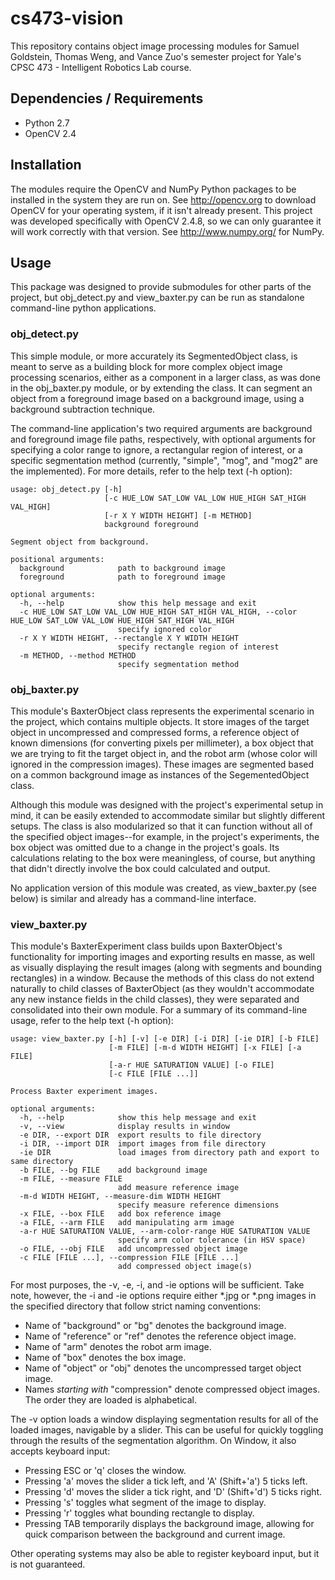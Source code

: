 cs473-vision
============

This repository contains object image processing modules for Samuel Goldstein, Thomas Weng, and Vance Zuo's semester project for Yale's CPSC 473 - Intelligent Robotics Lab course.

Dependencies / Requirements
---------------------------
* Python 2.7
* OpenCV 2.4

Installation
------------
The modules require the OpenCV and NumPy Python packages to be installed in the system they are run on. See http://opencv.org to download OpenCV for your operating system, if it isn't already present. This project was developed specifically with OpenCV 2.4.8, so we can only guarantee it will work correctly with that version. See http://www.numpy.org/ for NumPy.

Usage
-----
This package was designed to provide submodules for other parts of the project, but obj\_detect.py and view\_baxter.py can be run as standalone command-line python applications. 

### obj_detect.py

This simple module, or more accurately its SegmentedObject class, is meant to serve as a building block for more complex object image processing scenarios, either as a component in a larger class, as was done in the obj_baxter.py module, or by extending the class. It can segment an object from a foreground image based on a background image, using a background subtraction technique. 

The command-line application's two required arguments are background and foreground image file paths, respectively, with optional arguments for specifying a color range to ignore, a rectangular region of interest, or a specific segmentation method (currently, "simple", "mog", and "mog2" are the implemented). For more details, refer to the help text (-h option):

    usage: obj_detect.py [-h]
                         [-c HUE_LOW SAT_LOW VAL_LOW HUE_HIGH SAT_HIGH VAL_HIGH]
                         [-r X Y WIDTH HEIGHT] [-m METHOD]
                         background foreground
    
    Segment object from background.
    
    positional arguments:
      background            path to background image
      foreground            path to foreground image
    
    optional arguments:
      -h, --help            show this help message and exit
      -c HUE_LOW SAT_LOW VAL_LOW HUE_HIGH SAT_HIGH VAL_HIGH, --color HUE_LOW SAT_LOW VAL_LOW HUE_HIGH SAT_HIGH VAL_HIGH
                            specify ignored color
      -r X Y WIDTH HEIGHT, --rectangle X Y WIDTH HEIGHT
                            specify rectangle region of interest
      -m METHOD, --method METHOD
                            specify segmentation method
                            
### obj_baxter.py

This module's BaxterObject class represents the experimental scenario in the project, which contains multiple objects. It store images of the target object in uncompressed and compressed forms, a reference object of known dimensions (for converting pixels per millimeter), a box object that we are trying to fit the target object in, and the robot arm (whose color will ignored in the compression images). These images are segmented based on a common background image as instances of the SegementedObject class. 

Although this module was designed with the project's experimental setup in mind, it can be easily extended to accommodate similar but slightly different setups. The class is also modularized so that it can function without all of the specified object images--for example, in the project's experiments, the box object was omitted due to a change in the project's goals. Its calculations relating to the box were meaningless, of course, but anything that didn't directly involve the box could calculated and output.

No application version of this module was created, as view_baxter.py (see below) is similar and already has a command-line interface.
                            
### view_baxter.py

This module's BaxterExperiment class builds upon BaxterObject's functionality for importing images and exporting results en masse, as well as visually displaying the result images (along with segments and bounding rectangles) in a window. Because the methods of this class do not extend naturally to child classes of BaxterObject (as they wouldn't accommodate any new instance fields in the child classes), they were separated and consolidated into their own module. For a summary of its command-line usage, refer to the help text (-h option):

    usage: view_baxter.py [-h] [-v] [-e DIR] [-i DIR] [-ie DIR] [-b FILE]
                          [-m FILE] [-m-d WIDTH HEIGHT] [-x FILE] [-a FILE]
                          [-a-r HUE SATURATION VALUE] [-o FILE]
                          [-c FILE [FILE ...]]
    
    Process Baxter experiment images.
    
    optional arguments:
      -h, --help            show this help message and exit
      -v, --view            display results in window
      -e DIR, --export DIR  export results to file directory
      -i DIR, --import DIR  import images from file directory
      -ie DIR               load images from directory path and export to same directory
      -b FILE, --bg FILE    add background image
      -m FILE, --measure FILE
                            add measure reference image
      -m-d WIDTH HEIGHT, --measure-dim WIDTH HEIGHT
                            specify measure reference dimensions
      -x FILE, --box FILE   add box reference image
      -a FILE, --arm FILE   add manipulating arm image
      -a-r HUE SATURATION VALUE, --arm-color-range HUE SATURATION VALUE
                            specify arm color tolerance (in HSV space)
      -o FILE, --obj FILE   add uncompressed object image
      -c FILE [FILE ...], --compression FILE [FILE ...]
                            add compressed object image(s)
                            
For most purposes, the -v, -e, -i, and -ie options will be sufficient. Take note, however, the -i and -ie options require either *.jpg or *.png images in the specified directory that follow strict naming conventions:

* Name of "background" or "bg" denotes the background image.
* Name of "reference" or "ref" denotes the reference object image.
* Name of "arm" denotes the robot arm image.
* Name of "box" denotes the box image.
* Name of "object" or "obj" denotes the uncompressed target object image.
* Names _starting with_ "compression" denote compressed object images. The order they are loaded is alphabetical.

The -v option loads a window displaying segmentation results for all of the loaded images, navigable by a slider. This can be useful for quickly toggling through the results of the segmentation algorithm. On Window, it also accepts keyboard input:
        
* Pressing ESC or 'q' closes the window.
* Pressing 'a' moves the slider a tick left, and 'A' (Shift+'a') 5 ticks left.
* Pressing 'd' moves the slider a tick right, and 'D' (Shift+'d') 5 ticks right.
* Pressing 's' toggles what segment of the image to display.
* Pressing 'r' toggles what bounding rectangle to display.
* Pressing TAB temporarily displays the background image, allowing
  for quick comparison between the background and current image.

Other operating systems may also be able to register keyboard input, but it is not guaranteed.
